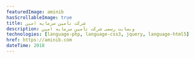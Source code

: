 ```yaml
---
featuredImage: aminib
hasScrollableImage: true
title: شرکت تأمین سرمایه امین
description: وبسایت رسمی شرکت تأمین سرمایه امین
technologies: [language-php, language-css3, jquery, language-html5]
href: https://aminib.com
dateTime: 2018
---
```


